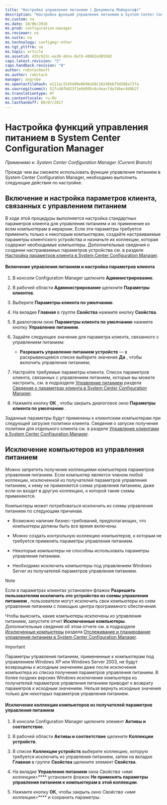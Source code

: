 ```yaml
---
title: "Настройка управления питанием | Документы Майкрософт"
description: "Настройка функций управления питанием в System Center Configuration Manager."
ms.custom: na
ms.date: 10/06/2016
ms.prod: configuration-manager
ms.reviewer: na
ms.suite: na
ms.technology: configmgr-other
ms.tgt_pltfrm: na
ms.topic: article
ms.assetid: 435c923c-ea30-4dce-8afd-48962ed85502
caps.latest.revision: "5"
caps.handback.revision: "0"
author: robstackmsft
ms.author: robstack
manager: angrobe
ms.openlocfilehash: e111ac2545dd9e0b96a50c10246bb75d286a737a
ms.sourcegitcommit: 51fc48fb023f1e8d995c6c4eacfda7dbec4d0b2f
ms.translationtype: HT
ms.contentlocale: ru-RU
ms.lasthandoff: 08/07/2017
---
```

# <a name="configuring-power-management-in-system-center-configuration-manager"></a>Настройка функций управления питанием в System Center Configuration Manager

*Применимо к: System Center Configuration Manager (Current Branch)*

Прежде чем вы сможете использовать функции управления питанием в System Center Configuration Manager, необходимо выполнить следующие действия по настройке.  

## <a name="enable-and-configure-power-management-client-settings"></a>Включение и настройка параметров клиента, связанных с управлением питанием  
 В ходе этой процедуры выполняется настройка стандартных параметров клиента для управления питанием и их применение ко всем компьютерам в иерархии. Если эти параметры требуется применить только к некоторым компьютерам, создайте настраиваемые параметры клиентского устройства и назначьте их коллекции, которая содержит необходимые компьютеры. Дополнительные сведения о создании настраиваемых параметров устройства см. в разделе [Настройка параметров клиента в System Center Configuration Manager](../../../../core/clients/deploy/configure-client-settings.md).  

#### <a name="to-enable-power-management-and-configure-client-settings"></a>Включение управления питанием и настройка параметров клиента  

1.  В консоли Configuration Manager щелкните **Администрирование**.  

2.  В рабочей области **Администрирование** щелкните **Параметры клиентов**.  

3.  Выберите **Параметры клиента по умолчанию**.  

4.  На вкладке **Главная** в группе **Свойства** нажмите кнопку **Свойства**.  

5.  В диалоговом окне **Параметры клиента по умолчанию** нажмите кнопку **Управление питанием**.  

6.  Задайте следующее значение для параметра клиента, связанного с управлением питанием:  

    -   **Разрешить управление питанием устройств** — в раскрывающемся списке выберите значение **Да** , чтобы включить управление питанием;  

7.  Настройте требуемые параметры клиента. Список параметров клиента, связанных с управлением питанием, которые вы можете настроить, см. в подразделе [Управление питанием](../../../../core/clients/deploy/about-client-settings.md#power-management) раздела [Сведения о параметрах клиента в System Center Configuration Manager](../../../../core/clients/deploy/about-client-settings.md).  

8.  Нажмите кнопку **ОК** , чтобы закрыть диалоговое окно **Параметры клиента по умолчанию** .  

 Заданные параметры будут применены к клиентским компьютерам при следующей загрузке политики клиента. Сведения о запуске получения политики для отдельного клиента см. в разделе [Управление клиентами в System Center Configuration Manager](../../../../core/clients/manage/manage-clients.md).  

## <a name="exclude-computers-from-power-management"></a>Исключение компьютеров из управления питанием  
 Можно запретить получение коллекциями компьютеров параметров управления питанием. Если компьютер является членом любой коллекции, исключенной из получателей параметров управления питанием, к нему не применяется схема управления питанием, даже если он входит в другую коллекцию, к которой такие схемы применяются.  

 Компьютеры может потребоваться исключить из схемы управления питанием по следующим причинам.  

-   Возможно наличие бизнес-требований, предполагающих, что компьютеры должны быть все время включены.  

-   Можно создать контрольную коллекцию компьютеров, к которым не требуется применять параметры управления питанием.  

-   Некоторые компьютеры не способны использовать параметры управления питанием.  

-   Необходимо исключить компьютеры под управлением Windows Server из получателей параметров управления питанием.  

> [!NOTE]  
>  Если в параметрах клиентах установлен флажок **Разрешить пользователям исключить это устройство из схемы управления питанием** , пользователи могут исключить свои компьютеры из схем управления питанием с помощью центра программного обеспечения.  

 Чтобы выяснить, какие компьютеры исключены из управления питанием, запустите отчет **Исключенные компьютеры**. Дополнительные сведения об этом отчете см. в подразделе [Исключенные компьютеры](../../../../core/clients/manage/power/monitor-and-plan-for-power-management.md#BKMK_Excluded) раздела [Отслеживание и планирование управления питанием в System Center Configuration Manager](../../../../core/clients/manage/power/monitor-and-plan-for-power-management.md).  

> [!IMPORTANT]  
>  Параметры управления питанием, примененные к компьютерам под управлением Windows XP или Windows Server 2003, не будут возвращены к исходным значениям даже после исключения компьютера из списка получения параметров управления питанием. В более поздних версиях Windows исключение компьютера из получателей параметров управления питанием приводит к возврату параметров к исходным значениям. Нельзя вернуть исходные значения только для некоторых параметров управления питанием.  

#### <a name="to-exclude-a-collection-of-computers-from-power-management"></a>Исключение коллекции компьютеров из получателей параметров управления питанием  

1.  В консоли Configuration Manager щелкните элемент **Активы и соответствие**.  

2.  В рабочей области **Активы и соответствие** щелкните **Коллекции устройств**.  

3.  В списке **Коллекции устройств** выберите коллекцию, которую требуется исключить из управления питанием, затем на вкладке **Главная** в группе **Свойства** щелкните элемент **Свойства**.  

4.  На вкладке **Управление питанием** окна *Свойства <имя коллекции\>***** установите флажок **Не применять параметры управления питанием к компьютерам в этой коллекции**.  

5.  Нажмите кнопку **ОК**, чтобы закрыть окно *Свойства <имя коллекции\>*****  и сохранить параметры.  
